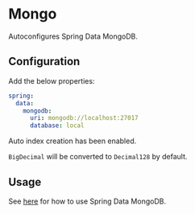 # Mongo

Autoconfigures Spring Data MongoDB.

## Configuration

Add the below properties:

```yaml
spring:
  data:
    mongodb:
      uri: mongodb://localhost:27017
      database: local
```

Auto index creation has been enabled.

`BigDecimal` will be converted to `Decimal128` by default.

## Usage

See [here](https://docs.spring.io/spring-data/mongodb/docs/current/reference/html/) for how to use Spring Data MongoDB.
